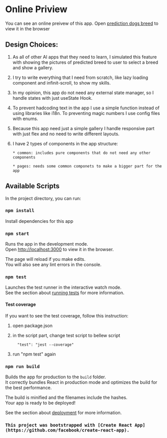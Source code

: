 # Online Priview

You can see an online preivew of this app.
Open [prediction dogs breed](https://prediction-dogs-breed.vercel.app/) to view it in the browser

## Design Choices:

1) As all of other AI apps that they need to learn, I simulated this feature with showing the pictures of predicted breed to user to select a breed and show a gallery.

2) I try to write everything that I need from scratch, like lazy loading component and infinit-scroll, to show my skills.

3) In my opinion, this app do not need any external state manager, so I handle states with just useState Hook.

4) To prevent hadcoding text in the app I use a simple function instead of using libraries like i18n. To preventing magic numbers I use config files with enums.

5) Because this app need just a simple gallery I handle responsive part with just flex and no need to write different layouts.

6) I have 2 types of components in the app structure:

       * common: includes pure components that do not need any other components
      
       * pages: needs some common componets to make a bigger part for the app


## Available Scripts

In the project directory, you can run:

### `npm install`

Install dependencies for this app

### `npm start`

Runs the app in the development mode.\
Open [http://localhost:3000](http://localhost:3000) to view it in the browser.

The page will reload if you make edits.\
You will also see any lint errors in the console.

### `npm test`

Launches the test runner in the interactive watch mode.\
See the section about [running tests](https://facebook.github.io/create-react-app/docs/running-tests) for more information.

#### Test coverage

If you want to see the test coverage, follow this instruction:

1. open package.json
2. in the script part, change test script to bellew script

         "test": "jest --coverage"

3. run "npm test" again

### `npm run build`

Builds the app for production to the `build` folder.\
It correctly bundles React in production mode and optimizes the build for the best performance.

The build is minified and the filenames include the hashes.\
Your app is ready to be deployed!

See the section about [deployment](https://facebook.github.io/create-react-app/docs/deployment) for more information.

### `This project was bootstrapped with [Create React App](https://github.com/facebook/create-react-app).`
